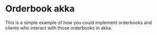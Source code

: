 Orderbook akka
=================

This is a simple example of how you could implement orderbooks and clients who interact with
those orderbooks in akka.
